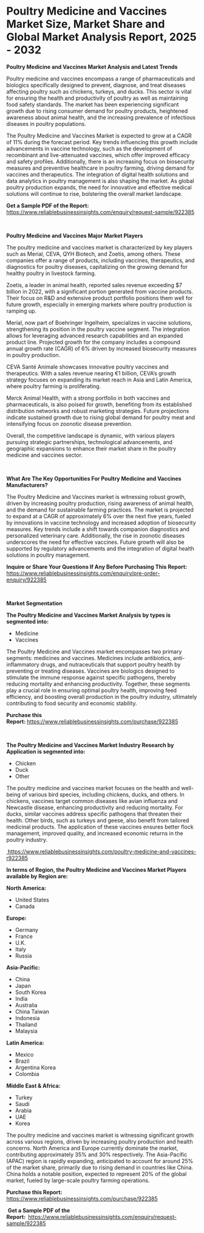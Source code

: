 <p><h1>Poultry Medicine and Vaccines Market Size, Market Share and Global Market Analysis Report, 2025 - 2032</h1></p><p><strong>Poultry Medicine and Vaccines Market Analysis and Latest Trends</strong></p>
<p><p>Poultry medicine and vaccines encompass a range of pharmaceuticals and biologics specifically designed to prevent, diagnose, and treat diseases affecting poultry such as chickens, turkeys, and ducks. This sector is vital for ensuring the health and productivity of poultry as well as maintaining food safety standards. The market has been experiencing significant growth due to rising consumer demand for poultry products, heightened awareness about animal health, and the increasing prevalence of infectious diseases in poultry populations.</p><p>The Poultry Medicine and Vaccines Market is expected to grow at a CAGR of 11% during the forecast period. Key trends influencing this growth include advancements in vaccine technology, such as the development of recombinant and live-attenuated vaccines, which offer improved efficacy and safety profiles. Additionally, there is an increasing focus on biosecurity measures and preventive healthcare in poultry farming, driving demand for vaccines and therapeutics. The integration of digital health solutions and data analytics in poultry management is also shaping the market. As global poultry production expands, the need for innovative and effective medical solutions will continue to rise, bolstering the overall market landscape.</p></p>
<p><strong>Get a Sample PDF of the Report:&nbsp;</strong> <a href="https://www.reliablebusinessinsights.com/enquiry/request-sample/922385?utm_campaign=3208&utm_medium=2&utm_source=Github&utm_content=ia&utm_term=18042025&utm_id=poultry-medicine-and-vaccines">https://www.reliablebusinessinsights.com/enquiry/request-sample/922385</a></p>
<p>&nbsp;</p>
<p><strong>Poultry Medicine and Vaccines Major Market Players</strong></p>
<p><p>The poultry medicine and vaccines market is characterized by key players such as Merial, CEVA, QYH Biotech, and Zoetis, among others. These companies offer a range of products, including vaccines, therapeutics, and diagnostics for poultry diseases, capitalizing on the growing demand for healthy poultry in livestock farming.</p><p>Zoetis, a leader in animal health, reported sales revenue exceeding $7 billion in 2022, with a significant portion generated from vaccine products. Their focus on R&D and extensive product portfolio positions them well for future growth, especially in emerging markets where poultry production is ramping up.</p><p>Merial, now part of Boehringer Ingelheim, specializes in vaccine solutions, strengthening its position in the poultry vaccine segment. The integration allows for leveraging advanced research capabilities and an expanded product line. Projected growth for the company includes a compound annual growth rate (CAGR) of 6% driven by increased biosecurity measures in poultry production.</p><p>CEVA Santé Animale showcases innovative poultry vaccines and therapeutics. With a sales revenue nearing €1 billion, CEVA’s growth strategy focuses on expanding its market reach in Asia and Latin America, where poultry farming is proliferating.</p><p>Merck Animal Health, with a strong portfolio in both vaccines and pharmaceuticals, is also poised for growth, benefiting from its established distribution networks and robust marketing strategies. Future projections indicate sustained growth due to rising global demand for poultry meat and intensifying focus on zoonotic disease prevention.</p><p>Overall, the competitive landscape is dynamic, with various players pursuing strategic partnerships, technological advancements, and geographic expansions to enhance their market share in the poultry medicine and vaccines sector.</p></p>
<p>&nbsp;</p>
<p><strong>What Are The Key Opportunities For Poultry Medicine and Vaccines Manufacturers?</strong></p>
<p><p>The Poultry Medicine and Vaccines market is witnessing robust growth, driven by increasing poultry production, rising awareness of animal health, and the demand for sustainable farming practices. The market is projected to expand at a CAGR of approximately 6% over the next five years, fueled by innovations in vaccine technology and increased adoption of biosecurity measures. Key trends include a shift towards companion diagnostics and personalized veterinary care. Additionally, the rise in zoonotic diseases underscores the need for effective vaccines. Future growth will also be supported by regulatory advancements and the integration of digital health solutions in poultry management.</p></p>
<p><strong>Inquire or Share Your Questions If Any Before Purchasing This Report:</strong> <a href="https://www.reliablebusinessinsights.com/enquiry/pre-order-enquiry/922385?utm_campaign=3208&utm_medium=2&utm_source=Github&utm_content=ia&utm_term=18042025&utm_id=poultry-medicine-and-vaccines">https://www.reliablebusinessinsights.com/enquiry/pre-order-enquiry/922385</a></p>
<p>&nbsp;</p>
<p><strong>Market Segmentation</strong></p>
<p><strong>The Poultry Medicine and Vaccines Market Analysis by types is segmented into:</strong></p>
<p><ul><li>Medicine</li><li>Vaccines</li></ul></p>
<p><p>The Poultry Medicine and Vaccines market encompasses two primary segments: medicines and vaccines. Medicines include antibiotics, anti-inflammatory drugs, and nutraceuticals that support poultry health by preventing or treating diseases. Vaccines are biologics designed to stimulate the immune response against specific pathogens, thereby reducing mortality and enhancing productivity. Together, these segments play a crucial role in ensuring optimal poultry health, improving feed efficiency, and boosting overall production in the poultry industry, ultimately contributing to food security and economic stability.</p></p>
<p><strong>Purchase this Report:&nbsp;</strong><a href="https://www.reliablebusinessinsights.com/purchase/922385?utm_campaign=3208&utm_medium=2&utm_source=Github&utm_content=ia&utm_term=18042025&utm_id=poultry-medicine-and-vaccines">https://www.reliablebusinessinsights.com/purchase/922385</a></p>
<p>&nbsp;</p>
<p><strong>The Poultry Medicine and Vaccines Market Industry Research by Application is segmented into:</strong></p>
<p><ul><li>Chicken</li><li>Duck</li><li>Other</li></ul></p>
<p><p>The poultry medicine and vaccines market focuses on the health and well-being of various bird species, including chickens, ducks, and others. In chickens, vaccines target common diseases like avian influenza and Newcastle disease, enhancing productivity and reducing mortality. For ducks, similar vaccines address specific pathogens that threaten their health. Other birds, such as turkeys and geese, also benefit from tailored medicinal products. The application of these vaccines ensures better flock management, improved quality, and increased economic returns in the poultry industry.</p></p>
<p><a href="https://www.reliablebusinessinsights.com/poultry-medicine-and-vaccines-r922385?utm_campaign=3208&utm_medium=2&utm_source=Github&utm_content=ia&utm_term=18042025&utm_id=poultry-medicine-and-vaccines">&nbsp;https://www.reliablebusinessinsights.com/poultry-medicine-and-vaccines-r922385</a></p>
<p><strong>In terms of Region, the Poultry Medicine and Vaccines Market Players available by Region are:</strong></p>
<p>
    <p> <strong> North America: </strong>
        <ul>
            <li>United States</li>
            <li>Canada</li>
        </ul>
        </p> 
    <p> <strong> Europe: </strong>
        <ul>
            <li>Germany</li>
            <li>France</li>
            <li>U.K.</li>
            <li>Italy</li>
            <li>Russia</li>
        </ul>
        </p> 
    <p> <strong> Asia-Pacific: </strong>
        <ul>
            <li>China</li>
            <li>Japan</li>
            <li>South Korea</li>
            <li>India</li>
            <li>Australia</li>
            <li>China Taiwan</li>
            <li>Indonesia</li>
            <li>Thailand</li>
            <li>Malaysia</li>
        </ul>
        </p> 
    <p> <strong> Latin America: </strong>
        <ul>
            <li>Mexico</li>
            <li>Brazil</li>
            <li>Argentina Korea</li>
            <li>Colombia</li>
        </ul>
        </p> 
    <p> <strong> Middle East & Africa: </strong>
        <ul>
            <li>Turkey</li>
            <li>Saudi</li>
            <li>Arabia</li>
            <li>UAE</li>
            <li>Korea</li>
        </ul>
    </p>
    </p>
<p><p>The poultry medicine and vaccines market is witnessing significant growth across various regions, driven by increasing poultry production and health concerns. North America and Europe currently dominate the market, contributing approximately 35% and 30% respectively. The Asia-Pacific (APAC) region is rapidly expanding, anticipated to account for around 25% of the market share, primarily due to rising demand in countries like China. China holds a notable position, expected to represent 20% of the global market, fueled by large-scale poultry farming operations.</p></p>
<p><strong>Purchase this Report: </strong><a href="https://www.reliablebusinessinsights.com/purchase/922385?utm_campaign=3208&utm_medium=2&utm_source=Github&utm_content=ia&utm_term=18042025&utm_id=poultry-medicine-and-vaccines">https://www.reliablebusinessinsights.com/purchase/922385</a></p>
<p>&nbsp;<strong>Get a Sample PDF of the Report:&nbsp;&nbsp;</strong><a href="https://www.reliablebusinessinsights.com/enquiry/request-sample/922385?utm_campaign=3208&utm_medium=2&utm_source=Github&utm_content=ia&utm_term=18042025&utm_id=poultry-medicine-and-vaccines">https://www.reliablebusinessinsights.com/enquiry/request-sample/922385</a></p>
<p><strong></strong></p>
<p><p></p><p></p><p></p></p>